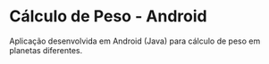 # Cálculo de Peso - Android

Aplicação desenvolvida em Android (Java) para cálculo de peso em planetas diferentes.
